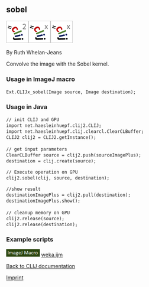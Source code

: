 ## sobel
![Image](images/mini_clij2_logo.png)![Image](images/mini_clijx_logo.png)![Image](images/mini_clijx_logo.png)

By Ruth Whelan-Jeans

Convolve the image with the Sobel kernel.

### Usage in ImageJ macro
```
Ext.CLIJx_sobel(Image source, Image destination);
```


### Usage in Java
```
// init CLIJ and GPU
import net.haesleinhuepf.clij2.CLIJ;
import net.haesleinhuepf.clij.clearcl.ClearCLBuffer;
CLIJ2 clij2 = CLIJ2.getInstance();

// get input parameters
ClearCLBuffer source = clij2.push(sourceImagePlus);
destination = clij.create(source);
```

```
// Execute operation on GPU
clij2.sobel(clij, source, destination);
```

```
//show result
destinationImagePlus = clij2.pull(destination);
destinationImagePlus.show();

// cleanup memory on GPU
clij2.release(source);
clij2.release(destination);
```




### Example scripts
<a href="https://github.com/clij/clij-advanced-filters/blob/master/src/main/macro/"><img src="images/language_macro.png" height="20"/></a> [weka.ijm](https://github.com/clij/clij-advanced-filters/blob/master/src/main/macro/weka.ijm)  


[Back to CLIJ documentation](https://clij.github.io/)

[Imprint](https://clij.github.io/imprint)
